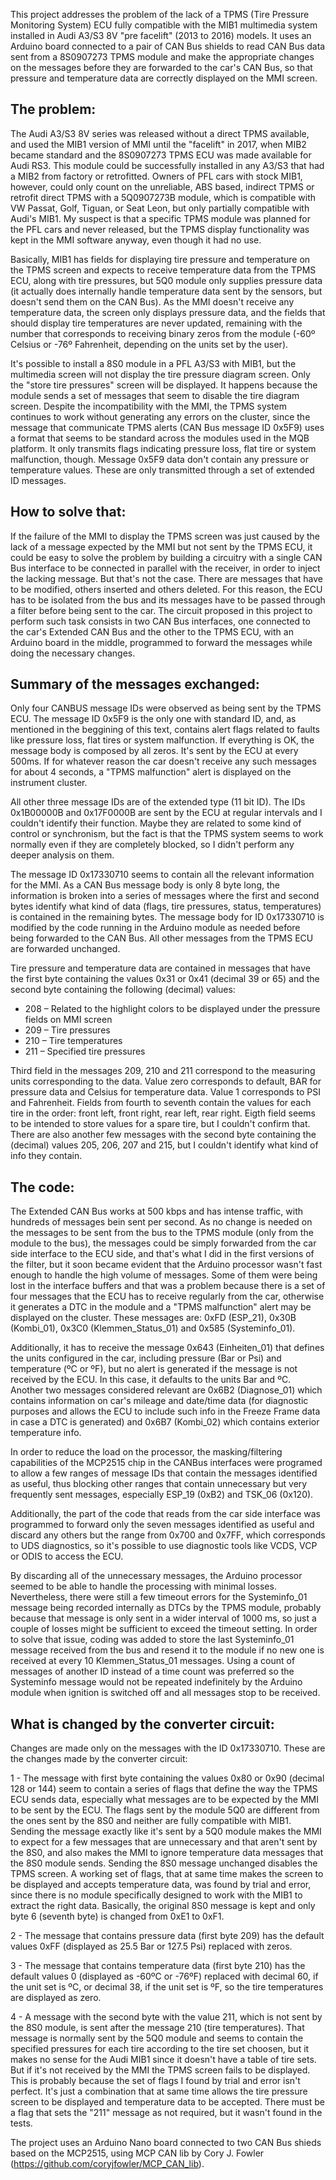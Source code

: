 This project addresses the problem of the lack of a TPMS (Tire Pressure Monitoring System) ECU  fully compatible with the MIB1 multimedia system installed in Audi A3/S3 8V "pre facelift" (2013 to 2016) models. It uses an Arduino board connected to a pair of CAN Bus shields to read CAN Bus data sent from a 8S0907273 TPMS module and make the appropriate changes on the messages before they are forwarded to the car's CAN Bus, so that pressure and temperature data are correctly displayed on the MMI screen.

## The problem:

The Audi A3/S3 8V series was released without a direct TPMS available, and used the MIB1 version of MMI until the "facelift" in 2017, when MIB2 became standard and the 8S0907273 TPMS ECU was made available for Audi RS3. This module could be successfully installed in any A3/S3 that had a MIB2 from factory or retrofitted. Owners of PFL cars with stock MIB1, however, could only count on the unreliable, ABS based, indirect TPMS or retrofit direct TPMS with a 5Q0907273B module, which is compatible with VW Passat, Golf, Tiguan, or Seat Leon, but only partially compatible with Audi's MIB1. My suspect is that a specific TPMS module was planned for the PFL cars and never released, but the TPMS display functionality was kept in the MMI software anyway, even though it had no use.

Basically, MIB1 has fields for displaying tire pressure and temperature on the TPMS screen and expects to receive temperature data from the TPMS ECU, along with tire pressures, but 5Q0 module only supplies pressure data (it actually does internally handle temperature data sent by the sensors, but doesn't send them on the CAN Bus). As the MMI doesn't receive any temperature data, the screen only displays pressure data, and the fields that should display tire temperatures are never updated, remaining with the number that corresponds to receiving binary zeros from the module (-60º Celsius or -76º Fahrenheit, depending on the units set by the user).

It's possible to install a 8S0 module in a PFL A3/S3 with MIB1, but the multimedia screen will not display the tire pressure diagram screen. Only the "store tire pressures" screen will be displayed. It happens because the module sends a set of messages that seem to disable the tire diagram screen. Despite the incompatibility with the MMI, the TPMS system continues to work without generating any errors on the cluster, since the message that communicate TPMS alerts (CAN Bus message ID 0x5F9) uses a format that seems to be standard across the modules used in the MQB platform. It only transmits flags indicating pressure loss, flat tire or system malfunction, though. Message 0x5F9 data don't contain any pressure or temperature values. These are only transmitted through a set of extended ID messages.

## How to solve that:

If the failure of the MMI to display the TPMS screen was just caused by the lack of a message expected by the MMI but not sent by the TPMS ECU, it could be easy to solve the problem by building a circuitry with a single CAN Bus interface to be connected in parallel with the receiver, in order to inject the lacking message. But that's not the case. There are messages that have to be modified, others inserted and others deleted. For this reason, the ECU has to be isolated from the bus and its messages have to be passed through a filter before being sent to the car. The circuit proposed in this project to perform such task consists in two CAN Bus interfaces, one connected to the car's Extended CAN Bus and the other to the TPMS ECU, with an Arduino board in the middle, programmed to forward the messages while doing the necessary changes.

## Summary of the messages exchanged:

Only four CANBUS message IDs were observed as being sent by the TPMS ECU. The message ID 0x5F9 is the only one with standard ID, and, as mentioned in the beggining of this text, contains alert flags related to faults like pressure loss, flat tires or system malfunction. If everything is OK, the message body is composed by all zeros. It's sent by the ECU at every 500ms. If for whatever reason the car doesn't receive any such messages for about 4 seconds, a "TPMS malfunction" alert is displayed on the instrument cluster.

All other three message IDs are of the extended type (11 bit ID). The IDs 0x1B00000B and 0x17F0000B are sent by the ECU at regular intervals and I couldn't identify their function. Maybe they are related to some kind of control or synchronism, but the fact is that the TPMS system seems to work normally even if they are completely blocked, so I didn't perform any deeper analysis on them.

The message ID 0x17330710 seems to contain all the relevant information for the MMI. As a CAN Bus message body is only 8 byte long, the information is broken into a series of messages where the first and second bytes identify what kind of data (flags, tire pressures, status, temperatures) is contained in the remaining bytes. The message body for ID 0x17330710  is modified by the code running in the Arduino module as needed before being forwarded to the CAN Bus. All other messages from the TPMS ECU are forwarded unchanged.

Tire pressure and temperature data are contained in messages that have the first byte containing the values 0x31 or 0x41 (decimal 39 or 65) and the second byte containing the following (decimal) values:
- 208 – Related to the highlight colors to be displayed under the pressure fields on MMI screen
- 209 – Tire pressures
- 210 – Tire temperatures
- 211 – Specified tire pressures

Third field in the messages 209, 210 and 211 correspond to the measuring units corresponding to the data. Value zero corresponds to default, BAR for pressure data and Celsius for temperature data. Value 1 corresponds to PSI and Fahrenheit. Fields from fourth to seventh contain the values for each tire in the order: front left, front right, rear left, rear right. Eigth field seems to be intended to store values for a spare tire, but I couldn't confirm that.
There are also another few messages with the second byte containing the (decimal) values 205, 206, 207 and 215, but I couldn't identify what kind of info they contain.

## The code:

The Extended CAN Bus works at 500 kbps and has intense traffic, with hundreds of messages bein sent per second. As no change is needed on the messages to be sent from the bus to the TPMS module (only from the module to the bus), the messages could be simply forwarded from the car side interface to the ECU side, and that's what I did in the first versions of the filter, but it soon became evident that the Arduino processor wasn't fast enough to handle the high volume of messages. Some of them were being lost in the interface buffers and that was a problem because there is a set of four messages that the ECU has to receive regularly from the car, otherwise it generates a DTC in the module and a "TPMS malfunction" alert may be displayed on the cluster. These messages are: 0xFD  (ESP_21), 0x30B (Kombi_01), 0x3C0 (Klemmen_Status_01) and 0x585 (Systeminfo_01).

Additionally, it has to receive the message 0x643 (Einheiten_01) that defines the units configured in the car, including pressure (Bar or Psi) and temperature (ºC or ºF), but no alert is generated if the message is not received by the ECU. In this case, it defaults to the units Bar and ºC. Another two messages considered relevant are 0x6B2 (Diagnose_01) which contains information on car's mileage and date/time data (for diagnostic purposes and allows the ECU to include such info in the Freeze Frame data in case a DTC is generated) and 0x6B7 (Kombi_02) which contains exterior temperature info.

In order to reduce the load on the processor, the masking/filtering capabilities of the MCP2515 chip in the CANBus interfaces were programed to allow a few ranges of message IDs that contain the messages identified as useful, thus blocking other ranges that contain unnecessary but very frequently sent messages, especially ESP_19 (0xB2) and TSK_06 (0x120). 

Additionally, the part of the code that reads from the car side interface was programmed to forward only the seven messages identified as useful and discard any others but the range from 0x700 and 0x7FF, which corresponds to UDS diagnostics, so it's possible to use diagnostic tools like VCDS, VCP or ODIS to access the ECU.

By discarding all of the unnecessary messages, the Arduino processor seemed to be able to handle the processing with minimal losses. Nevertheless, there were still a few timeout errors for the Systeminfo_01 message being recorded internally as DTCs by the TPMS module, probably because that message is only sent in a wider interval of 1000 ms, so just a couple of losses might be sufficient to exceed the timeout setting. In order to solve that issue, coding was added to store the last Systeminfo_01 message received from the bus and resend it to the module if no new one is received at every 10 Klemmen_Status_01 messages. Using a count of  messages of another ID instead of a time count was preferred so the Systeminfo message would not be repeated indefinitely by the Arduino module when ignition is switched off and all messages stop to be received.

## What is changed by the converter circuit:

Changes are made only on the messages with the ID 0x17330710. These are the changes made by the converter circuit:

1 -  The message with first byte containing the values 0x80 or 0x90 (decimal 128 or 144) seem to contain a series of flags that define the way the TPMS ECU sends data, especially what messages are to be expected by the MMI to be sent by the ECU. The flags sent by the module 5Q0 are different from the ones sent by the 8S0 and neither are fully compatible with MIB1. Sending the message exactly like it's sent by a 5Q0 module makes the MMI to expect for a few messages that are unnecessary and that aren't sent by the 8S0, and also makes the MMI to ignore temperature data messages that the 8S0 module sends. Sending the 8S0 message unchanged disables the TPMS screen. A working set of flags, that at same time makes the screen to be displayed and accepts temperature data, was found by trial and error, since there is no module specifically designed to work with the MIB1 to extract the right data. Basically, the original 8S0 message is kept and only byte 6 (seventh byte) is changed from 0xE1 to 0xF1.

2 - The message that contains pressure data (first byte 209) has the default values 0xFF (displayed as 25.5 Bar or 127.5 Psi) replaced with zeros.

3 - The message that contains temperature data (first byte 210) has the default values 0 (displayed as -60ºC or -76ºF) replaced with decimal 60, if the unit set is ºC, or decimal 38, if the unit set is ºF, so the tire temperatures are displayed as zero.

4 - A message with the second byte with the value 211, which is not sent by the 8S0 module, is sent after the message 210 (tire temperatures). That message is normally sent by the 5Q0 module and seems to contain the specified pressures for each tire according to the tire set choosen, but it makes no sense for the Audi MIB1 since it doesn't have a table of tire sets. But if it's not received by the MMI the TPMS screen fails to be displayed. This is probably because the set of flags I found by trial and error isn't perfect. It's just a combination that at same time allows the tire pressure screen to be displayed and temperature data to be accepted. There must be a flag that sets the "211" message as not required, but it wasn't found in the tests.

The project uses an Arduino Nano board connected to two CAN Bus shieds based on the MCP2515, using MCP CAN lib by Cory J. Fowler (https://github.com/coryjfowler/MCP_CAN_lib).

